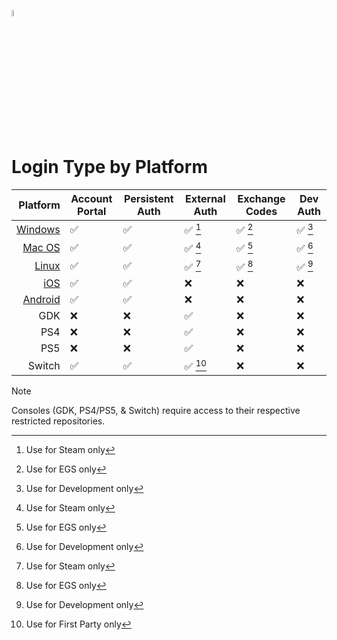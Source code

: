 <a href="/com.playeveryware.eos/README.md"><img src="/com.playeveryware.eos/Documentation~/images/PlayEveryWareLogo.gif" alt="README.md" width="5%"/></a>

# Login Type by Platform

| Platform | Account Portal              | Persistent Auth | External Auth       | Exchange Codes | Dev Auth            |
|--:|-|-|-|-|-|
| [Windows](/Documentation~/player_authentication.md) | ✅ | ✅ |  ✅ [^1] | ✅ [^2] | ✅ [^3] |
| [Mac OS](/Documentation~/player_authentication.md) | ✅ | ✅ | ✅ [^1] | ✅ [^2] | ✅ [^3] |
| [Linux](/Documentation~/player_authentication.md) | ✅ | ✅ | ✅ [^1] | ✅ [^2] | ✅ [^3] |
| [iOS](/Documentation~/player_authentication.md) | ✅ | ✅ | ❌ | ❌ | ❌ |
| [Android](/Documentation~/player_authentication.md) | ✅ | ✅ |❌ |❌ | ❌ |
| GDK            | ❌       | ❌        | ✅              | ❌       | ❌   |
| PS4            | ❌       | ❌        | ✅              | ❌       | ❌   |
| PS5            | ❌       | ❌        | ✅              | ❌       | ❌   |
| Switch  | ✅         | ✅          | ✅ [^4] | ❌       | ❌   |

> [!NOTE]
> Consoles (GDK, PS4/PS5, & Switch) require access to their respective restricted repositories.

[^1]: Use for Steam only
[^2]: Use for EGS only
[^3]: Use for Development only
[^4]: Use for First Party only